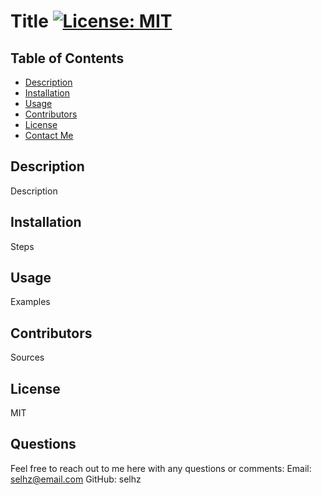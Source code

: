 # Title [![License: MIT](https://img.shields.io/badge/License-MIT-yellow.svg)](https://opensource.org/licenses/MIT)

## Table of Contents
- [Description](#description)
- [Installation](#installation)
- [Usage](#usage)
- [Contributors](#contributors)
- [License](#license)
- [Contact Me](#contact-me)

## Description
Description

## Installation
Steps

## Usage
Examples

## Contributors
Sources

## License
MIT

## Questions
Feel free to reach out to me here with any questions or comments:
Email: selhz@email.com
GitHub: selhz
